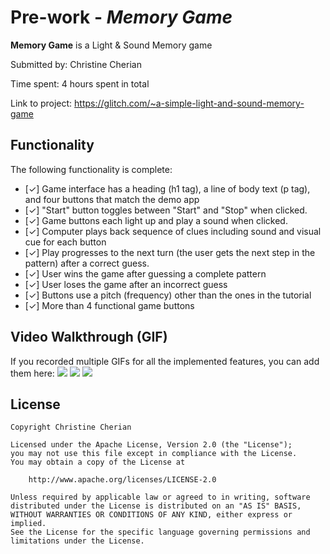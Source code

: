 # Pre-work - *Memory Game*

**Memory Game** is a Light & Sound Memory game 

Submitted by: Christine Cherian

Time spent: 4 hours spent in total

Link to project: https://glitch.com/~a-simple-light-and-sound-memory-game

## Functionality

The following functionality is complete:

* [✓] Game interface has a heading (h1 tag), a line of body text (p tag), and four buttons that match the demo app
* [✓] "Start" button toggles between "Start" and "Stop" when clicked. 
* [✓] Game buttons each light up and play a sound when clicked. 
* [✓] Computer plays back sequence of clues including sound and visual cue for each button
* [✓] Play progresses to the next turn (the user gets the next step in the pattern) after a correct guess. 
* [✓] User wins the game after guessing a complete pattern
* [✓] User loses the game after an incorrect guess
* [✓] Buttons use a pitch (frequency) other than the ones in the tutorial
* [✓] More than 4 functional game buttons

## Video Walkthrough (GIF)

If you recorded multiple GIFs for all the implemented features, you can add them here:
![](https://i.imgur.com/VhqVXNW.gif)
![](https://i.imgur.com/8xRReia.gif)
![](https://i.imgur.com/KbeXbwq.gif)
 
## License

    Copyright Christine Cherian

    Licensed under the Apache License, Version 2.0 (the "License");
    you may not use this file except in compliance with the License.
    You may obtain a copy of the License at

        http://www.apache.org/licenses/LICENSE-2.0

    Unless required by applicable law or agreed to in writing, software
    distributed under the License is distributed on an "AS IS" BASIS,
    WITHOUT WARRANTIES OR CONDITIONS OF ANY KIND, either express or implied.
    See the License for the specific language governing permissions and
    limitations under the License.
